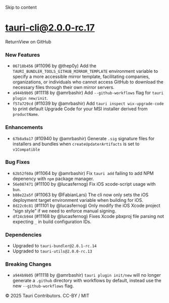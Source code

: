 Skip to content
# tauri-cli@2.0.0-rc.17
ReturnView on GitHub
### New Features
  * `06718b456` (#11096 by @thep0y) Add the `TAURI_BUNDLER_TOOLS_GITHUB_MIRROR_TEMPLATE` environment variable to specify a more accessible mirror template, facilitating companies, organizations, or individuals who cannot access GitHub to download the necessary files through their own mirror servers.
  * `a944b9b05` (#11118 by @amrbashir) Add `--github-workflows` flag for `tauri plugin new/init`.
  * `f57a729cd` (#11039 by @amrbashir) Add `tauri inspect wix-upgrade-code` to print default Upgrade Code for your MSI installer derived from `productName`.


### Enhancements
  * `67b8a9a17` (#10940 by @amrbashir) Generate `.sig` signature files for installers and bundles when `createUpdaterArtifacts` is set to `v1Compatible`


### Bug Fixes
  * `62b52f60a` (#11064 by @amrbashir) Fix `tauri add` failing to add NPM depenency with `npm` package manager.
  * `56e087471` (#11100 by @lucasfernog) Fix iOS xcode-script usage with `bun`.
  * `b88e22a5f` (#11063 by @FabianLars) The cli now only sets the iOS deployment target environment variable when building for iOS.
  * `8d22c0c81` (#11101 by @lucasfernog) Only modify the iOS Xcode project “sign style” if we need to enforce manual signing.
  * `df24cb944` (#11168 by @lucasfernog) Fixes Xcode pbxproj file parsing not expecting `_` in build configuration IDs.


### Dependencies
  * Upgraded to `tauri-bundler@2.0.1-rc.14`
  * Upgraded to `tauri-utils@2.0.0-rc.13`


### Breaking Changes
  * `a944b9b05` (#11118 by @amrbashir) `tauri plugin init/new` will no longer generate a `.github` directory with workflows by default, instead use the new `--github-workflows` flag.


© 2025 Tauri Contributors. CC-BY / MIT
